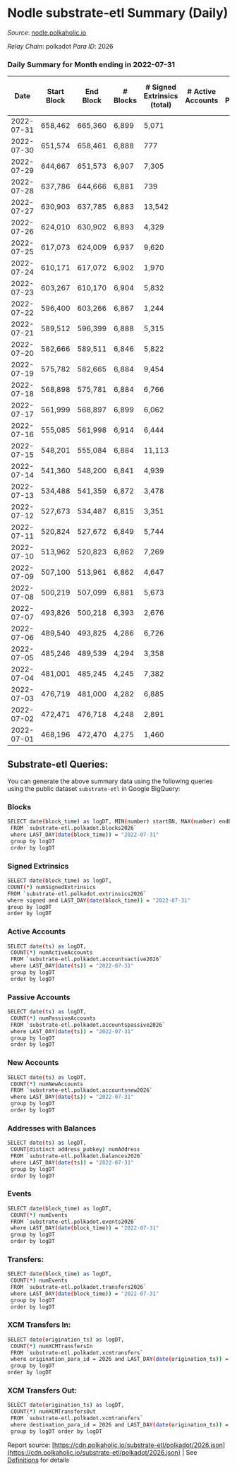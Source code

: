 # Nodle substrate-etl Summary (Daily)

_Source_: [nodle.polkaholic.io](https://nodle.polkaholic.io)

*Relay Chain*: polkadot
*Para ID*: 2026



### Daily Summary for Month ending in 2022-07-31


| Date | Start Block | End Block | # Blocks | # Signed Extrinsics (total) | # Active Accounts | # Passive | # New | # Addresses with Balances | # Events | # Transfers | # XCM Transfers In | # XCM Transfers Out | Issues | 
| ---- | ----------- | --------- | -------- | --------------------------- | ----------------- | --------- | ----- | ------------------------- | -------- | ----------- | ------------------ | ------------------- | ------ |
| 2022-07-31 | 658,462 | 665,360 | 6,899 | 5,071 |  |  |  | 505,397 | 176,272 | 114,238  |   |   |  |
| 2022-07-30 | 651,574 | 658,461 | 6,888 | 777 |  |  |  | 500,096 | 148,302 | 113,249  |   |   |  |
| 2022-07-29 | 644,667 | 651,573 | 6,907 | 7,305 |  |  |  |  | 327,120 | 229,374  |   |   |  |
| 2022-07-28 | 637,786 | 644,666 | 6,881 | 739 |  |  |  | 483,180 | 277,982 | 125,889  |   |   |  |
| 2022-07-27 | 630,903 | 637,785 | 6,883 | 13,542 |  |  |  | 479,297 | 452,076 | 180,841  |   |   |  |
| 2022-07-26 | 624,010 | 630,902 | 6,893 | 4,329 |  |  |  | 488,117 | 649,050 | 296,645  |   |   |  |
| 2022-07-25 | 617,073 | 624,009 | 6,937 | 9,620 |  |  |  |  | 587,413 | 250,379  |   |   |  |
| 2022-07-24 | 610,171 | 617,072 | 6,902 | 1,970 |  |  |  | 479,051 | 456,088 | 210,952  |   |   |  |
| 2022-07-23 | 603,267 | 610,170 | 6,904 | 5,832 |  |  |  | 475,354 | 478,708 | 215,836  |   |   |  |
| 2022-07-22 | 596,400 | 603,266 | 6,867 | 1,244 |  |  |  |  | 502,440 | 236,157  |   |   |  |
| 2022-07-21 | 589,512 | 596,399 | 6,888 | 5,315 |  |  |  |  | 533,005 | 241,305  |   |   |  |
| 2022-07-20 | 582,666 | 589,511 | 6,846 | 5,822 |  |  |  |  | 102,164 | 236,814  |   |   |  |
| 2022-07-19 | 575,782 | 582,665 | 6,884 | 9,454 |  |  |  |  | 74,850 | 220,592  |   |   |  |
| 2022-07-18 | 568,898 | 575,781 | 6,884 | 6,766 |  |  |  | 479,776 | 55,548 | 223,837  |   |   |  |
| 2022-07-17 | 561,999 | 568,897 | 6,899 | 6,062 |  |  |  | 483,118 | 50,248 | 238,677  |   |   |  |
| 2022-07-16 | 555,085 | 561,998 | 6,914 | 6,444 |  |  |  | 480,265 | 53,327 | 233,042  |   |   |  |
| 2022-07-15 | 548,201 | 555,084 | 6,884 | 11,113 |  |  |  |  | 111,786 | 239,665  |   |   |  |
| 2022-07-14 | 541,360 | 548,200 | 6,841 | 4,939 |  |  |  |  | 42,110 | 241,006  |   |   |  |
| 2022-07-13 | 534,488 | 541,359 | 6,872 | 3,478 |  |  |  | 478,137 | 32,733 | 213,090  |   |   |  |
| 2022-07-12 | 527,673 | 534,487 | 6,815 | 3,351 |  |  |  |  | 31,675 | 224,997  |   |   |  |
| 2022-07-11 | 520,824 | 527,672 | 6,849 | 5,744 |  |  |  |  | 48,073 | 235,563  |   |   |  |
| 2022-07-10 | 513,962 | 520,823 | 6,862 | 7,269 |  |  |  |  | 59,265 | 216,449  |   |   |  |
| 2022-07-09 | 507,100 | 513,961 | 6,862 | 4,647 |  |  |  | 470,193 | 41,018 | 214,527  |   |   |  |
| 2022-07-08 | 500,219 | 507,099 | 6,881 | 5,673 |  |  |  | 468,576 | 48,186 | 224,391  |   |   |  |
| 2022-07-07 | 493,826 | 500,218 | 6,393 | 2,676 |  |  |  |  | 582,055 | 218,108  |   |   |  |
| 2022-07-06 | 489,540 | 493,825 | 4,286 | 6,726 |  |  |  | 466,038 | 96,435 | 231,074  |   |   |  |
| 2022-07-05 | 485,246 | 489,539 | 4,294 | 3,358 |  |  |  |  | 149,021 | 215,161  |   |   |  |
| 2022-07-04 | 481,001 | 485,245 | 4,245 | 7,382 |  |  |  | 465,523 | 660,668 | 245,073  |   |   |  |
| 2022-07-03 | 476,719 | 481,000 | 4,282 | 6,885 |  |  |  | 469,742 | 50,997 | 230,178  |   |   |  |
| 2022-07-02 | 472,471 | 476,718 | 4,248 | 2,891 |  |  |  | 473,903 | 23,259 | 224,185  |   |   |  |
| 2022-07-01 | 468,196 | 472,470 | 4,275 | 1,460 |  |  |  |  | 12,178 | 265,984  |   |   |  |

## Substrate-etl Queries:
You can generate the above summary data using the following queries using the public dataset `substrate-etl` in Google BigQuery:

### Blocks
```bash
SELECT date(block_time) as logDT, MIN(number) startBN, MAX(number) endBN, COUNT(*) numBlocks 
 FROM `substrate-etl.polkadot.blocks2026`  
 where LAST_DAY(date(block_time)) = "2022-07-31" 
 group by logDT 
 order by logDT
```

### Signed Extrinsics
```bash
SELECT date(block_time) as logDT, 
COUNT(*) numSignedExtrinsics 
FROM `substrate-etl.polkadot.extrinsics2026`  
where signed and LAST_DAY(date(block_time)) = "2022-07-31" 
group by logDT 
order by logDT
```

### Active Accounts
```bash
SELECT date(ts) as logDT, 
 COUNT(*) numActiveAccounts 
 FROM `substrate-etl.polkadot.accountsactive2026` 
 where LAST_DAY(date(ts)) = "2022-07-31" 
 group by logDT 
 order by logDT
```

### Passive Accounts
```bash
SELECT date(ts) as logDT, 
 COUNT(*) numPassiveAccounts 
 FROM `substrate-etl.polkadot.accountspassive2026` 
 where LAST_DAY(date(ts)) = "2022-07-31" 
 group by logDT 
 order by logDT
```

### New Accounts
```bash
SELECT date(ts) as logDT, 
 COUNT(*) numNewAccounts 
 FROM `substrate-etl.polkadot.accountsnew2026` 
 where LAST_DAY(date(ts)) = "2022-07-31" 
 group by logDT
 order by logDT
```

### Addresses with Balances
```bash
SELECT date(ts) as logDT,
 COUNT(distinct address_pubkey) numAddress 
 FROM `substrate-etl.polkadot.balances2026` 
 where LAST_DAY(date(ts)) = "2022-07-31" 
 group by logDT 
 order by logDT
```

### Events
```bash
SELECT date(block_time) as logDT, 
 COUNT(*) numEvents 
 FROM `substrate-etl.polkadot.events2026` 
 where LAST_DAY(date(block_time)) = "2022-07-31" 
 group by logDT 
 order by logDT
```

### Transfers:
```bash
SELECT date(block_time) as logDT, 
 COUNT(*) numEvents 
 FROM `substrate-etl.polkadot.transfers2026` 
 where LAST_DAY(date(block_time)) = "2022-07-31" 
 group by logDT 
 order by logDT
```

### XCM Transfers In:
```bash
SELECT date(origination_ts) as logDT, 
 COUNT(*) numXCMTransfersIn 
 FROM `substrate-etl.polkadot.xcmtransfers` 
 where origination_para_id = 2026 and LAST_DAY(date(origination_ts)) = "2022-07-31" 
 group by logDT 
order by logDT
```

### XCM Transfers Out:
```bash
SELECT date(origination_ts) as logDT, 
 COUNT(*) numXCMTransfersOut 
 FROM `substrate-etl.polkadot.xcmtransfers` 
 where destination_para_id = 2026 and LAST_DAY(date(origination_ts)) = "2022-07-31" 
 group by logDT order by logDT
```


Report source: [https://cdn.polkaholic.io/substrate-etl/polkadot/2026.json](https://cdn.polkaholic.io/substrate-etl/polkadot/2026.json) | See [Definitions](/DEFINITIONS.md) for details
